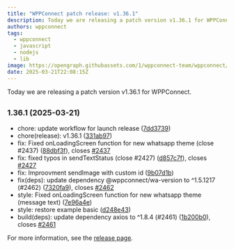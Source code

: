 ```yaml
---
title: "WPPConnect patch release: v1.36.1"
description: Today we are releasing a patch version v1.36.1 for WPPConnect.
authors: wppconnect
tags:
  - wppconnect
  - javascript
  - nodejs
  - lib
image: https://opengraph.githubassets.com/1/wppconnect-team/wppconnect/releases/tag/v1.36.1
date: 2025-03-21T22:08:15Z
---
```


Today we are releasing a patch version v1.36.1 for WPPConnect.

<!--truncate-->

## <small>1.36.1 (2025-03-21)</small>

* chore: update workflow for launch release ([7dd3739](https://github.com/wppconnect-team/wppconnect/commit/7dd3739))
* chore(release): v1.36.1 ([331ab97](https://github.com/wppconnect-team/wppconnect/commit/331ab97))
* fix: Fixed onLoadingScreen function for new whatsapp theme (close #2437) ([88dbf3f](https://github.com/wppconnect-team/wppconnect/commit/88dbf3f)), closes [#2437](https://github.com/wppconnect-team/wppconnect/issues/2437)
* fix: fixed typos in sendTextStatus (close #2427) ([d857c7f](https://github.com/wppconnect-team/wppconnect/commit/d857c7f)), closes [#2427](https://github.com/wppconnect-team/wppconnect/issues/2427)
* fix: Improovment sendImage with custom id ([9b07d1b](https://github.com/wppconnect-team/wppconnect/commit/9b07d1b))
* fix(deps): update dependency @wppconnect/wa-version to ^1.5.1217 (#2462) ([7320fa9](https://github.com/wppconnect-team/wppconnect/commit/7320fa9)), closes [#2462](https://github.com/wppconnect-team/wppconnect/issues/2462)
* style: Fixed onLoadingScreen function for new whatsapp theme (message text) ([7e96a4e](https://github.com/wppconnect-team/wppconnect/commit/7e96a4e))
* style: restore example basic ([d248e43](https://github.com/wppconnect-team/wppconnect/commit/d248e43))
* build(deps): update dependency axios to ^1.8.4 (#2461) ([1b200b0](https://github.com/wppconnect-team/wppconnect/commit/1b200b0)), closes [#2461](https://github.com/wppconnect-team/wppconnect/issues/2461)

For more information, see the [release page](https://github.com/wppconnect-team/wppconnect/releases/tag/v1.36.1).